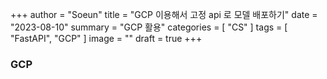 +++
author = "Soeun"
title = "GCP 이용해서 고정 api 로 모델 배포하기"
date = "2023-08-10"
summary = "GCP 활용"
categories = [
    "CS"
]
tags = [
    "FastAPI", 
    "GCP"
]
image = ""
draft = true
+++

### GCP